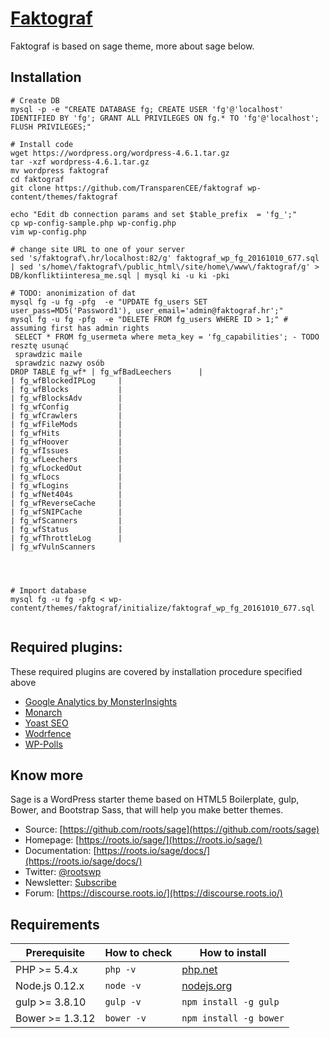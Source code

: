 # [Faktograf](https://faktograf.hr/)

Faktograf is based on sage theme, more about sage below.

## Installation

```
# Create DB
mysql -p -e "CREATE DATABASE fg; CREATE USER 'fg'@'localhost' IDENTIFIED BY 'fg'; GRANT ALL PRIVILEGES ON fg.* TO 'fg'@'localhost'; FLUSH PRIVILEGES;"

# Install code
wget https://wordpress.org/wordpress-4.6.1.tar.gz
tar -xzf wordpress-4.6.1.tar.gz
mv wordpress faktograf
cd faktograf
git clone https://github.com/TransparenCEE/faktograf wp-content/themes/faktograf

echo "Edit db connection params and set $table_prefix  = 'fg_';"
cp wp-config-sample.php wp-config.php
vim wp-config.php

# change site URL to one of your server
sed 's/faktograf\.hr/localhost:82/g' faktograf_wp_fg_20161010_677.sql | sed 's/home\/faktograf\/public_html\/site/home\/www\/faktograf/g' > DB/konfliktiinteresa_me.sql | mysql ki -u ki -pki

# TODO: anonimization of dat
mysql fg -u fg -pfg  -e "UPDATE fg_users SET user_pass=MD5('Password1'), user_email='admin@faktograf.hr';"
mysql fg -u fg -pfg  -e "DELETE FROM fg_users WHERE ID > 1;" # assuming first has admin rights
 SELECT * FROM fg_usermeta where meta_key = 'fg_capabilities'; - TODO resztę usunąć
 sprawdzic maile
 sprawdzic nazwy osób
DROP TABLE fg_wf* | fg_wfBadLeechers      |
| fg_wfBlockedIPLog     |
| fg_wfBlocks           |
| fg_wfBlocksAdv        |
| fg_wfConfig           |
| fg_wfCrawlers         |
| fg_wfFileMods         |
| fg_wfHits             |
| fg_wfHoover           |
| fg_wfIssues           |
| fg_wfLeechers         |
| fg_wfLockedOut        |
| fg_wfLocs             |
| fg_wfLogins           |
| fg_wfNet404s          |
| fg_wfReverseCache     |
| fg_wfSNIPCache        |
| fg_wfScanners         |
| fg_wfStatus           |
| fg_wfThrottleLog      |
| fg_wfVulnScanners 




# Import database
mysql fg -u fg -pfg < wp-content/themes/faktograf/initialize/faktograf_wp_fg_20161010_677.sql


```

## Required plugins:

These required plugins are covered by installation procedure specified above
* [Google Analytics by MonsterInsights](https://www.monsterinsights.com/)
* [Monarch](https://www.elegantthemes.com/plugins/monarch/)
* [Yoast SEO](https://yoast.com/)
* [Wodrfence](https://www.wordfence.com/)
* [WP-Polls](https://wordpress.org/plugins/wp-polls/)

## Know more

Sage is a WordPress starter theme based on HTML5 Boilerplate, gulp, Bower, and Bootstrap Sass, that will help you make better themes.

* Source: [https://github.com/roots/sage](https://github.com/roots/sage)
* Homepage: [https://roots.io/sage/](https://roots.io/sage/)
* Documentation: [https://roots.io/sage/docs/](https://roots.io/sage/docs/)
* Twitter: [@rootswp](https://twitter.com/rootswp)
* Newsletter: [Subscribe](http://roots.io/subscribe/)
* Forum: [https://discourse.roots.io/](https://discourse.roots.io/)

## Requirements

| Prerequisite    | How to check | How to install
| --------------- | ------------ | ------------- |
| PHP >= 5.4.x    | `php -v`     | [php.net](http://php.net/manual/en/install.php) |
| Node.js 0.12.x  | `node -v`    | [nodejs.org](http://nodejs.org/) |
| gulp >= 3.8.10  | `gulp -v`    | `npm install -g gulp` |
| Bower >= 1.3.12 | `bower -v`   | `npm install -g bower` |
